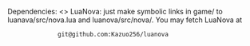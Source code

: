 

Dependencies:
  <> LuaNova: just make symbolic links in game/ to luanava/src/nova.lua and
              luanova/src/nova/. You may fetch LuaNova at

                  git@github.com:Kazuo256/luanova

